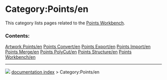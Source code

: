 # Category:Points/en
This category lists pages related to the [Points Workbench](Points_Workbench.md).

### Contents:

    
  [Artwork Points/en](Artwork_Points/en.md)       [Points Convert/en](Points_Convert/en.md)       [Points Export/en](Points_Export/en.md)
  [Points Import/en](Points_Import/en.md)         [Points Merge/en](Points_Merge/en.md)           [Points PolyCut/en](Points_PolyCut/en.md)
  [Points Structure/en](Points_Structure/en.md)   [Points Workbench/en](Points_Workbench/en.md)



---
![](images/Right_arrow.png) [documentation index](../README.md) > Category:Points/en
